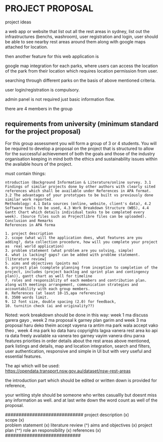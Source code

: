 # PROJECT PROPOSAL 

project ideas



a web app or website that list out all the rest areas in sydney, list out the infrastructures (benchs, washroom), user registration and login, user should be able to see nearby rest areas around them along with google maps attached for location. 




then another feature for this web application is

google map integration for each parks, where users can access the location of the park from their location which requires location permission from user.

searching through different parks on the basis of above mentioned criteria.

user login/registration is compulsory.

admin panel is not required just basic information flow. 

there are 4 members in the group 
## requirements from university (minimum standard for the project proposal)


For this group assessment you will form a group of 3 or 4 students. You will be required to develop a proposal on the project that is structured to allow for the successful achievement of both the goals and those of the industry organisation keeping in mind both the ethics and sustainability issues within the available hours of the project. 

must contain things:

    ntroduction (Background Information & Literature/online survey. 3.1 Findings of similar projects done by other authors with clearly sited references which shall be available under References in APA format. 3.2 The advantages of your prototypes to be built vs previously done similar work reported.
    Methodology: 4.1 Data sources (online, website, client's data), 4.2 Software tools to be used, 4.3 Work Breakdown Structure (WBS), 4.4 Gantt Chart which details individual tasks to be completed every week). (Source files such as Projectlibre files can be uploaded).
    Conclusion and Remarks
    References in APA forma

    1. project description
    2. scope (what will the application does, what features are you adding?, data collection procedure, how will you complete your project as  real world application)
    3. problem statement (what problem are you solving, simple)
    4. what is lacking? gaps? can be added with problme statement. [literature review]
    5. aims and objectives (points ma)
    6. project plan (complete planning from inception to completion of the project, includes (project backlog and sprint plan and contingency plan)), gantt chart as well for timeline
    7. roles and responsiblity of each members and contribution plan. along with meetings arrangement, communication strategies and accountability with each group members.
    8. References (at least 10-15,apa referencing)    
    8. 3500 words limit. 
    9. 12 font size, double spacing (2.0) for feedback, 
    10. turnitin check (ai and originality??)


Noted: work breakdown should be done in this way:
    week 1 ma discuss garera gayo , 
    week 2 ma proposal k garney plan garim and 
    week 3 ma proposal haru deko theim accept vayena ra antim ma park wala accept vako theo , 
    week 4 ma park ko data haru copyrights lagxa vanera rest area ko api ra data freely  available xa vanera teo garney vayim vanera dinu parxa
    features priorities in order
        details about the rest areas above mentioned, park listings and details, map and location integration, search and filters, user authentication, responsive and simple in UI but with very useful and essential features.

The api which will be used: https://opendata.transport.nsw.gov.au/dataset/nsw-rest-areas

the introduction part which should be edited or written down is provided for reference, 

your writiing style should be someone who writes casuallly but doesnt miss any information as well. and at last write down the word count as well of the proposal. 


#############################
project description (x)         
scope (x)                       
problem statement (x)
literature review (^)
aims and objectives (x)
project plan (^^)
role an responsibility (x)
references (x)
############################


